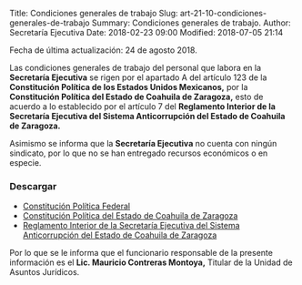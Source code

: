 Title: Condiciones generales de trabajo
Slug: art-21-10-condiciones-generales-de-trabajo
Summary: Condiciones generales de trabajo.
Author: Secretaría Ejecutiva
Date: 2018-02-23 09:00
Modified: 2018-07-05 21:14


Fecha de última actualización: 24 de agosto 2018.

Las condiciones generales de trabajo del personal que labora en la
**Secretaría Ejecutiva** se rigen por el apartado A del artículo 123 de
la **Constitución Política de los Estados Unidos Mexicanos,** por la
**Constitución Política del Estado de Coahuila de Zaragoza,** esto de
acuerdo a lo establecido por el artículo 7 del **Reglamento Interior de
la Secretaría Ejecutiva del Sistema Anticorrupción del Estado de
Coahuila de Zaragoza.**

Asimismo se informa que la **Secretaría Ejecutiva** no cuenta con ningún
sindicato, por lo que no se han entregado recursos económicos o en
especie.

### Descargar

* [Constitución Política Federal](../art-21-02-marco-normativo/constitucion-politica-federal.pdf)
* [Constitución Política del Estado de Coahuila de Zaragoza](../art-21-02-marco-normativo/constitucion-politica-del-estado-de-coahuila-de-zaragoza.pdf)
* [Reglamento Interior de la Secretaría Ejecutiva del Sistema Anticorrupción del Estado de Coahuila de Zaragoza](../art-21-02-marco-normativo/reglamento-interior-secretaria-ejecutiva-seacoahuila.pdf)

Por lo que se le informa que el funcionario responsable de la presente
información es el **Lic. Mauricio Contreras Montoya,** Titular de la
Unidad de Asuntos Jurídicos.
